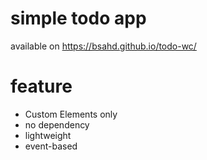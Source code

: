 # simple todo app
available on https://bsahd.github.io/todo-wc/
# feature
- Custom Elements only
- no dependency
- lightweight
- event-based
